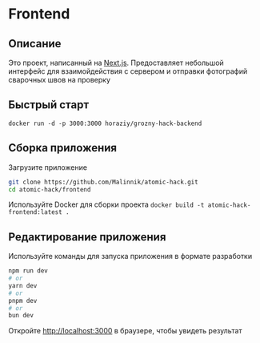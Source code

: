 # Frontend

## Описание
Это проект, написанный на [Next.js](https://nextjs.org/). Предоставляет небольшой интерфейс для взаимойдействия с сервером и отправки фотографий сварочных швов на проверку

## Быстрый старт

`docker run -d -p 3000:3000 horaziy/grozny-hack-backend`

## Сборка приложения
Загрузите приложение
```bash
git clone https://github.com/Malinnik/atomic-hack.git
cd atomic-hack/frontend
```
Используйте Docker для сборки проекта
`docker build -t atomic-hack-frontend:latest .`

## Редактирование приложения
Используйте команды для запуска приложения в формате разработки
```bash
npm run dev
# or
yarn dev
# or
pnpm dev
# or
bun dev
```
Откройте [http://localhost:3000](http://localhost:3000) в браузере, чтобы увидеть результат


